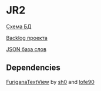 # JR2
[Схема БД](https://app.sqldbm.com/MySQL/Share/NmMf5qI6e2WAbn6b7fqcpUGFrngIE8md_DYjF4jNYw0)

[Backlog проекта](https://docs.google.com/spreadsheets/d/1YEQ4JlJUmsn4Kw3IOLj59CYt315KGX6S8LlAWg-YSEk/edit?usp=sharing)

[JSON база слов](https://drive.google.com/file/d/1RlN8kerb2bX1iW24UP-1nC0iAIy72jF7/)

## Dependencies
[FuriganaTextView](https://github.com/lofe90/FuriganaTextView) by [sh0](https://github.com/sh0) and [lofe90](https://github.com/lofe90)
